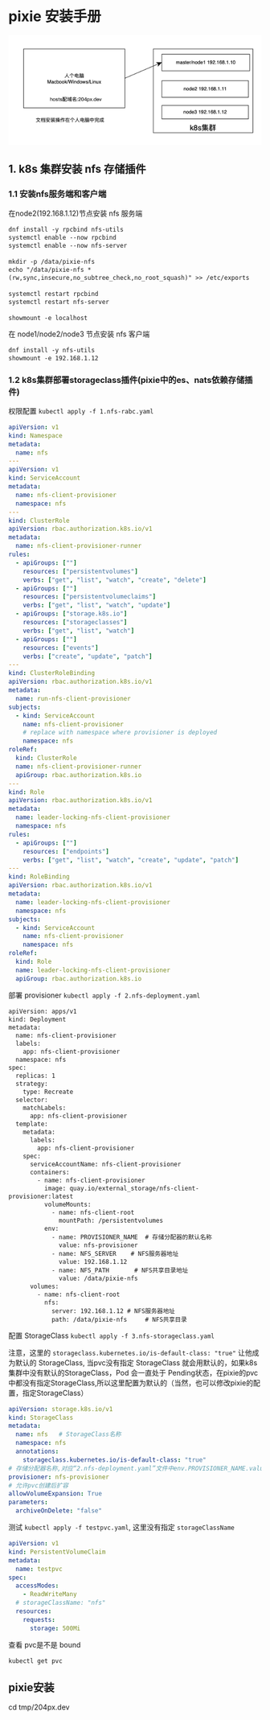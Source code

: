 # pixie 安装手册

![img.png](img.png)

## 1. k8s 集群安装 nfs 存储插件

### 1.1 安装nfs服务端和客户端
在node2(192.168.1.12)节点安装 nfs 服务端
```shell
dnf install -y rpcbind nfs-utils
systemctl enable --now rpcbind
systemctl enable --now nfs-server

mkdir -p /data/pixie-nfs
echo "/data/pixie-nfs *(rw,sync,insecure,no_subtree_check,no_root_squash)" >> /etc/exports

systemctl restart rpcbind
systemctl restart nfs-server

showmount -e localhost
```

在 node1/node2/node3 节点安装 nfs 客户端
```shell
dnf install -y nfs-utils
showmount -e 192.168.1.12
```

### 1.2 k8s集群部署storageclass插件(pixie中的es、nats依赖存储插件)

权限配置 `kubectl apply -f 1.nfs-rabc.yaml`

```yaml
apiVersion: v1
kind: Namespace
metadata:
  name: nfs
---
apiVersion: v1
kind: ServiceAccount
metadata:
  name: nfs-client-provisioner
  namespace: nfs
---
kind: ClusterRole
apiVersion: rbac.authorization.k8s.io/v1
metadata:
  name: nfs-client-provisioner-runner
rules:
  - apiGroups: [""]
    resources: ["persistentvolumes"]
    verbs: ["get", "list", "watch", "create", "delete"]
  - apiGroups: [""]
    resources: ["persistentvolumeclaims"]
    verbs: ["get", "list", "watch", "update"]
  - apiGroups: ["storage.k8s.io"]
    resources: ["storageclasses"]
    verbs: ["get", "list", "watch"]
  - apiGroups: [""]
    resources: ["events"]
    verbs: ["create", "update", "patch"]
---
kind: ClusterRoleBinding
apiVersion: rbac.authorization.k8s.io/v1
metadata:
  name: run-nfs-client-provisioner
subjects:
  - kind: ServiceAccount
    name: nfs-client-provisioner
    # replace with namespace where provisioner is deployed
    namespace: nfs
roleRef:
  kind: ClusterRole
  name: nfs-client-provisioner-runner
  apiGroup: rbac.authorization.k8s.io
---
kind: Role
apiVersion: rbac.authorization.k8s.io/v1
metadata:
  name: leader-locking-nfs-client-provisioner
  namespace: nfs
rules:
  - apiGroups: [""]
    resources: ["endpoints"]
    verbs: ["get", "list", "watch", "create", "update", "patch"]
---
kind: RoleBinding
apiVersion: rbac.authorization.k8s.io/v1
metadata:
  name: leader-locking-nfs-client-provisioner
  namespace: nfs
subjects:
  - kind: ServiceAccount
    name: nfs-client-provisioner
    namespace: nfs
roleRef:
  kind: Role
  name: leader-locking-nfs-client-provisioner
  apiGroup: rbac.authorization.k8s.io
```

部署 provisioner `kubectl apply -f 2.nfs-deployment.yaml`
```shell
apiVersion: apps/v1
kind: Deployment
metadata:
  name: nfs-client-provisioner
  labels:
    app: nfs-client-provisioner
  namespace: nfs
spec:
  replicas: 1
  strategy:
    type: Recreate
  selector:
    matchLabels:
      app: nfs-client-provisioner
  template:
    metadata:
      labels:
        app: nfs-client-provisioner
    spec:
      serviceAccountName: nfs-client-provisioner
      containers:
        - name: nfs-client-provisioner
          image: quay.io/external_storage/nfs-client-provisioner:latest
          volumeMounts:
            - name: nfs-client-root
              mountPath: /persistentvolumes
          env:
            - name: PROVISIONER_NAME  # 存储分配器的默认名称
              value: nfs-provisioner
            - name: NFS_SERVER    # NFS服务器地址
              value: 192.168.1.12
            - name: NFS_PATH       # NFS共享目录地址
              value: /data/pixie-nfs
      volumes:
        - name: nfs-client-root
          nfs:
            server: 192.168.1.12 # NFS服务器地址
            path: /data/pixie-nfs     # NFS共享目录
```
配置 StorageClass `kubectl apply -f 3.nfs-storageclass.yaml`

注意，这里的 `storageclass.kubernetes.io/is-default-class: "true"` 让他成为默认的 StorageClass, 当pvc没有指定 StorageClass 就会用默认的，如果k8s集群中没有默认的StorageClass，Pod 会一直处于 Pending状态，在pixie的pvc中都没有指定StorageClass,所以这里配置为默认的（当然，也可以修改pixie的配置，指定StorageClass）
```yaml
apiVersion: storage.k8s.io/v1
kind: StorageClass
metadata:
  name: nfs   # StorageClass名称
  namespace: nfs
  annotations:
    storageclass.kubernetes.io/is-default-class: "true"
# 存储分配器名称,对应“2.nfs-deployment.yaml”文件中env.PROVISIONER_NAME.value
provisioner: nfs-provisioner
# 允许pvc创建后扩容
allowVolumeExpansion: True
parameters:
  archiveOnDelete: "false"
```

测试 `kubectl apply -f testpvc.yaml`, 这里没有指定 `storageClassName`
```yaml
apiVersion: v1
kind: PersistentVolumeClaim
metadata:
  name: testpvc
spec:
  accessModes:
    - ReadWriteMany
  # storageClassName: "nfs"
  resources:
    requests:
      storage: 500Mi
```
查看 pvc是不是 bound
```shell
kubectl get pvc
```

## pixie安装
cd tmp/204px.dev
